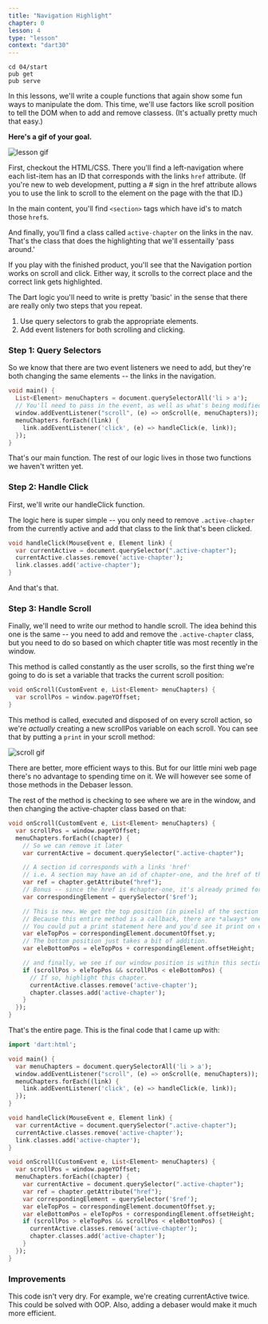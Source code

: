 ```yaml
---
title: "Navigation Highlight"
chapter: 0
lesson: 4
type: "lesson"
context: "dart30"
---
```


```
cd 04/start
pub get
pub serve
```

In this lessons, we'll write a couple functions that again show some fun ways to manipulate the dom. This time, we'll use factors like scroll position to tell the DOM when to add and remove classess. (It's actually pretty much that easy.)

**Here's a gif of your goal.**

![lesson gif](http://res.cloudinary.com/ericwindmill/image/upload/v1517086239/Dart%20for%20Web%20Developers/04-finish-gif.gif)

First, checkout the HTML/CSS. There you'll find a left-navigation where each list-item has an ID that corresponds with the links `href` attribute. (If you're new to web development, putting a # sign in the href attribute allows you to use the link to scroll to the element on the page with the that ID.)

In the main content, you'll find `<section>` tags which have id's to match those `href`s.

And finally, you'll find a class called `active-chapter` on the links in the nav. That's the class that does the highlighting that we'll essentailly 'pass around.'

If you play with the finished product, you'll see that the Navigation portion works on scroll and click. Either way, it scrolls to the correct place and the correct link gets highlighted.

The Dart logic you'll need to write is pretty 'basic' in the sense that there are really only two steps that you repeat.

1. Use query selectors to grab the appropriate elements.
2. Add event listeners for both scrolling and clicking.

### Step 1: Query Selectors

So we know that there are two event listeners we need to add, but they're both changing the same elements -- the links in the navigation.

```dart
void main() {
  List<Element> menuChapters = document.querySelectorAll('li > a');
  // You'll need to pass in the event, as well as what's being modified for our purposes.
  window.addEventListener("scroll", (e) => onScroll(e, menuChapters));
  menuChapters.forEach((link) {
    link.addEventListener('click', (e) => handleClick(e, link));
  });
}
```

That's our main function. The rest of our logic lives in those two functions we haven't written yet.

### Step 2: Handle Click

First, we'll write our handleClick function.

The logic here is super simple -- you only need to remove `.active-chapter` from the currently active and add that class to the link that's been clicked.

```dart
void handleClick(MouseEvent e, Element link) {
  var currentActive = document.querySelector(".active-chapter");
  currentActive.classes.remove('active-chapter');
  link.classes.add('active-chapter');
}
```

And that's that.

### Step 3: Handle Scroll

Finally, we'll need to write our method to handle scroll. The idea behind this one is the same -- you need to add and remove the `.active-chapter` class, but you need to do so based on which chapter title was most recently in the window.

This method is called constantly as the user scrolls, so the first thing we're going to do is set a variable that tracks the current scroll position:

```dart
void onScroll(CustomEvent e, List<Element> menuChapters) {
  var scrollPos = window.pageYOffset;
}
```

This method is called, executed and disposed of on every scroll action, so we're _actually_ creating a new scrollPos variable on each scroll. You can see that by putting a `print` in your scroll method:

![scroll gif](http://res.cloudinary.com/ericwindmill/image/upload/v1517155607/Dart%20for%20Web%20Developers/scroll-pos-gif.gif)

There are better, more efficient ways to this. But for our little mini web page there's no advantage to spending time on it. We will however see some of those methods in the Debaser lesson.

The rest of the method is checking to see where we are in the window, and then changing the active-chapter class based on that:

```dart
void onScroll(CustomEvent e, List<Element> menuChapters) {
  var scrollPos = window.pageYOffset;
  menuChapters.forEach((chapter) {
    // So we can remove it later
    var currentActive = document.querySelector(".active-chapter");

    // A section id corresponds with a links 'href'
    // i.e. A section may have an id of chapter-one, and the href of the link is #chapter-one
    var ref = chapter.getAttribute("href");
    // Bonus -- since the href is #chapter-one, it's already primed for querySelector with the # sign leading the id name.
    var correspondingElement = querySelector('$ref');

    // This is new. We get the top position (in pixels) of the section that corresponds with the menuChapter.
    // Because this entire method is a callback, there are *always* one of these functions in living memory for each chapter title.
    // You could put a print statement here and you'd see it print on each scroll and once for every chapter!
    var eleTopPos = correspondingElement.documentOffset.y;
    // The bottom position just takes a bit of addition.
    var eleBottomPos = eleTopPos + correspondingElement.offsetHeight;

    // and finally, we see if our window position is within this sections positions.
    if (scrollPos > eleTopPos && scrollPos < eleBottomPos) {
      // If so, highlight this chapter.
      currentActive.classes.remove('active-chapter');
      chapter.classes.add('active-chapter');
    }
  });
}
```

That's the entire page. This is the final code that I came up with:

```dart
import 'dart:html';

void main() {
  var menuChapters = document.querySelectorAll('li > a');
  window.addEventListener("scroll", (e) => onScroll(e, menuChapters));
  menuChapters.forEach((link) {
    link.addEventListener('click', (e) => handleClick(e, link));
  });
}

void handleClick(MouseEvent e, Element link) {
  var currentActive = document.querySelector(".active-chapter");
  currentActive.classes.remove('active-chapter');
  link.classes.add('active-chapter');
}

void onScroll(CustomEvent e, List<Element> menuChapters) {
  var scrollPos = window.pageYOffset;
  menuChapters.forEach((chapter) {
    var currentActive = document.querySelector(".active-chapter");
    var ref = chapter.getAttribute("href");
    var correspondingElement = querySelector('$ref');
    var eleTopPos = correspondingElement.documentOffset.y;
    var eleBottomPos = eleTopPos + correspondingElement.offsetHeight;
    if (scrollPos > eleTopPos && scrollPos < eleBottomPos) {
      currentActive.classes.remove('active-chapter');
      chapter.classes.add('active-chapter');
    }
  });
}
```

### Improvements

This code isn't very dry. For example, we're creating currentActive twice. This could be solved with OOP. Also, adding a debaser would make it much more efficient.
